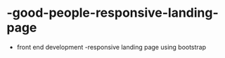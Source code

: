 # -good-people-responsive-landing-page
- front end development -responsive landing page  using bootstrap
